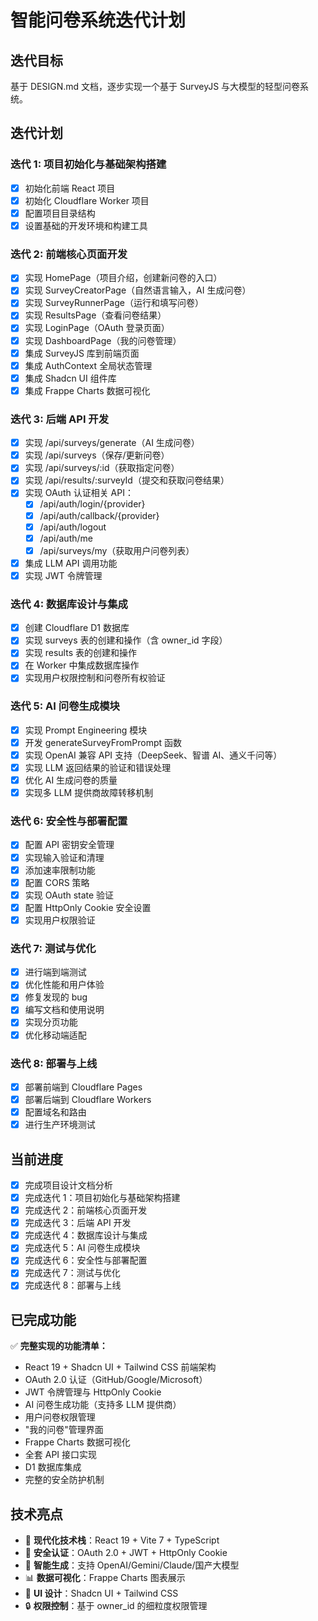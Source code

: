 # 智能问卷系统迭代计划

## 迭代目标
基于 DESIGN.md 文档，逐步实现一个基于 SurveyJS 与大模型的轻型问卷系统。

## 迭代计划

### 迭代 1: 项目初始化与基础架构搭建
- [x] 初始化前端 React 项目
- [x] 初始化 Cloudflare Worker 项目
- [x] 配置项目目录结构
- [x] 设置基础的开发环境和构建工具

### 迭代 2: 前端核心页面开发
- [x] 实现 HomePage（项目介绍，创建新问卷的入口）
- [x] 实现 SurveyCreatorPage（自然语言输入，AI 生成问卷）
- [x] 实现 SurveyRunnerPage（运行和填写问卷）
- [x] 实现 ResultsPage（查看问卷结果）
- [x] 实现 LoginPage（OAuth 登录页面）
- [x] 实现 DashboardPage（我的问卷管理）
- [x] 集成 SurveyJS 库到前端页面
- [x] 集成 AuthContext 全局状态管理
- [x] 集成 Shadcn UI 组件库
- [x] 集成 Frappe Charts 数据可视化

### 迭代 3: 后端 API 开发
- [x] 实现 /api/surveys/generate（AI 生成问卷）
- [x] 实现 /api/surveys（保存/更新问卷）
- [x] 实现 /api/surveys/:id（获取指定问卷）
- [x] 实现 /api/results/:surveyId（提交和获取问卷结果）
- [x] 实现 OAuth 认证相关 API：
  - [x] /api/auth/login/{provider}
  - [x] /api/auth/callback/{provider}
  - [x] /api/auth/logout
  - [x] /api/auth/me
  - [x] /api/surveys/my（获取用户问卷列表）
- [x] 集成 LLM API 调用功能
- [x] 实现 JWT 令牌管理

### 迭代 4: 数据库设计与集成
- [x] 创建 Cloudflare D1 数据库
- [x] 实现 surveys 表的创建和操作（含 owner_id 字段）
- [x] 实现 results 表的创建和操作
- [x] 在 Worker 中集成数据库操作
- [x] 实现用户权限控制和问卷所有权验证

### 迭代 5: AI 问卷生成模块
- [x] 实现 Prompt Engineering 模块
- [x] 开发 generateSurveyFromPrompt 函数
- [x] 实现 OpenAI 兼容 API 支持（DeepSeek、智谱 AI、通义千问等）
- [x] 实现 LLM 返回结果的验证和错误处理
- [x] 优化 AI 生成问卷的质量
- [x] 实现多 LLM 提供商故障转移机制

### 迭代 6: 安全性与部署配置
- [x] 配置 API 密钥安全管理
- [x] 实现输入验证和清理
- [x] 添加速率限制功能
- [x] 配置 CORS 策略
- [x] 实现 OAuth state 验证
- [x] 配置 HttpOnly Cookie 安全设置
- [x] 实现用户权限验证

### 迭代 7: 测试与优化
- [x] 进行端到端测试
- [x] 优化性能和用户体验
- [x] 修复发现的 bug
- [x] 编写文档和使用说明
- [x] 实现分页功能
- [x] 优化移动端适配

### 迭代 8: 部署与上线
- [x] 部署前端到 Cloudflare Pages
- [x] 部署后端到 Cloudflare Workers
- [x] 配置域名和路由
- [x] 进行生产环境测试

## 当前进度
- [x] 完成项目设计文档分析
- [x] 完成迭代 1：项目初始化与基础架构搭建
- [x] 完成迭代 2：前端核心页面开发
- [x] 完成迭代 3：后端 API 开发
- [x] 完成迭代 4：数据库设计与集成
- [x] 完成迭代 5：AI 问卷生成模块
- [x] 完成迭代 6：安全性与部署配置
- [x] 完成迭代 7：测试与优化
- [x] 完成迭代 8：部署与上线

## 已完成功能
✅ **完整实现的功能清单：**
- React 19 + Shadcn UI + Tailwind CSS 前端架构
- OAuth 2.0 认证（GitHub/Google/Microsoft）
- JWT 令牌管理与 HttpOnly Cookie
- AI 问卷生成功能（支持多 LLM 提供商）
- 用户问卷权限管理
- "我的问卷"管理界面
- Frappe Charts 数据可视化
- 全套 API 接口实现
- D1 数据库集成
- 完整的安全防护机制

## 技术亮点
- 🚀 **现代化技术栈**：React 19 + Vite 7 + TypeScript
- 🔐 **安全认证**：OAuth 2.0 + JWT + HttpOnly Cookie
- 🤖 **智能生成**：支持 OpenAI/Gemini/Claude/国产大模型
- 📊 **数据可视化**：Frappe Charts 图表展示
- 🎨 **UI 设计**：Shadcn UI + Tailwind CSS
- 🔒 **权限控制**：基于 owner_id 的细粒度权限管理